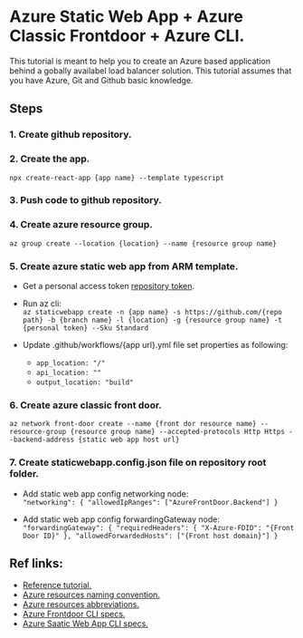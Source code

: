 # Azure Static Web App + Azure Classic Frontdoor + Azure CLI.
This tutorial is meant to help you to create an Azure based application behind a gobally availabel load balancer solution.
This tutorial assumes that you have Azure, Git and Github basic knowledge.

## Steps
### 1. Create github repository.

### 2. Create the app.
`npx create-react-app {app name} --template typescript`

### 3. Push code to github repository.

### 4. Create azure resource group.
`az group create --location {location} --name {resource group name}`

### 5. Create azure static web app from ARM template.
- Get a personal access token [repository token](https://docs.github.com/en/authentication/keeping-your-account-and-data-secure/creating-a-personal-access-token).

- Run az cli:\
  `az staticwebapp create -n {app name} -s https://github.com/{repo path} -b {branch name} -l {location} -g {resource group name} -t {personal token} --Sku Standard`

- Update .github/workflows/{app url}.yml file set properties as following:
  - `app_location: "/"`
  - `api_location: ""`
  - `output_location: "build"`

### 6. Create azure classic front door.
`az network front-door create --name {front dor resource name} --resource-group {resource group name} --accepted-protocols Http Https --backend-address {static web app host url}`

### 7. Create staticwebapp.config.json file on repository root folder.
- Add static web app config networking node:\
  `"networking": { "allowedIpRanges": ["AzureFrontDoor.Backend"] }`

- Add static web app config forwardingGateway node:\
  `"forwardingGateway": {
    "requiredHeaders": {
      "X-Azure-FDID": "{Front Door ID}"
    },
    "allowedForwardedHosts": ["{Front host domain}"]
  }`

## Ref links:
- [Reference tutorial.](https://docs.microsoft.com/en-us/azure/static-web-apps/front-door-manual)
- [Azure resources naming convention.](https://docs.microsoft.com/en-us/azure/cloud-adoption-framework/ready/azure-best-practices/resource-naming)
- [Azure resources abbreviations.](https://docs.microsoft.com/en-us/azure/cloud-adoption-framework/ready/azure-best-practices/resource-abbreviations)
- [Azure Frontdoor CLI specs.](https://docs.microsoft.com/en-us/cli/azure/network/front-door?view=azure-cli-latest)
- [Azure Saatic Web App CLI specs.](https://docs.microsoft.com/en-us/cli/azure/staticwebapp?view=azure-cli-latest)
